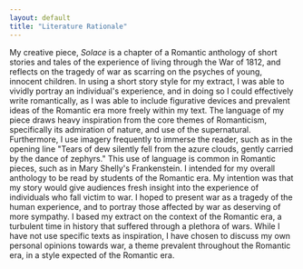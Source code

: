 ```yaml
---
layout: default
title: "Literature Rationale"
---
```


My creative piece, *Solace* is a chapter of a Romantic anthology of short stories and tales of the experience of living through the War of 1812, and reflects on the tragedy of war as scarring on the psyches of young, innocent children. In using a short story style for my extract, I was able to vividly portray an individual's experience, and in doing so I could effectively write romantically, as I was able to include figurative devices and prevalent ideas of the Romantic era more freely within my text. The language of my piece draws heavy inspiration from the core themes of Romanticism, specifically its admiration of nature, and use of the supernatural. Furthermore, I use imagery frequently to immerse the reader, such as in the opening line "Tears of dew silently fell from the azure clouds, gently carried by the dance of zephyrs." This use of language is common in Romantic pieces, such as in Mary Shelly's Frankenstein. I intended for my overall anthology to be read by students of the Romantic era. My intention was that my story would give audiences fresh insight into the experience of individuals who fall victim to war. I hoped to present war as a tragedy of the human experience, and to portray those affected by war as deserving of more sympathy. I based my extract on the context of the Romantic era, a turbulent time in history that suffered through a plethora of wars. While I have not use specific texts as inspiration, I have chosen to discuss my own personal opinions towards war, a theme prevalent throughout the Romantic era, in a style expected of the Romantic era.